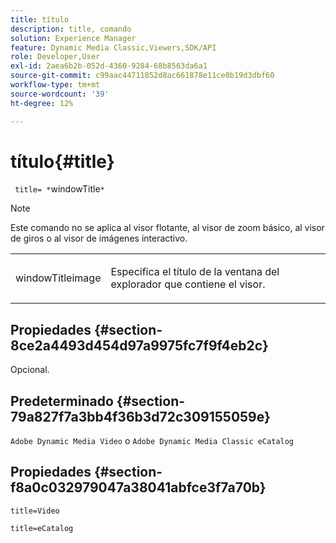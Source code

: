 ```yaml
---
title: título
description: title, comando
solution: Experience Manager
feature: Dynamic Media Classic,Viewers,SDK/API
role: Developer,User
exl-id: 2aea6b2b-052d-4360-9284-68b8563da6a1
source-git-commit: c99aac44711852d8ac661878e11ce0b19d3dbf60
workflow-type: tm+mt
source-wordcount: '39'
ht-degree: 12%

---
```


# título{#title}

` title= *`windowTitle`*`

>[!NOTE]
>
>Este comando no se aplica al visor flotante, al visor de zoom básico, al visor de giros o al visor de imágenes interactivo.

<table id="table_406072054CBA4A7BAC8E7AD45E361D37"> 
 <tbody> 
  <tr> 
   <td colname="col1"> <p> <span class="codeph"> <span class="varname"> windowTitleimage</span> </span> </p> </td> 
   <td colname="col2"> <p>Especifica el título de la ventana del explorador que contiene el visor. </p> </td> 
  </tr> 
 </tbody> 
</table>

## Propiedades {#section-8ce2a4493d454d97a9975fc7f9f4eb2c}

Opcional.

## Predeterminado {#section-79a827f7a3bb4f36b3d72c309155059e}

`Adobe Dynamic Media Video` o `Adobe Dynamic Media Classic eCatalog`

## Propiedades {#section-f8a0c032979047a38041abfce3f7a70b}

`title=Video`

`title=eCatalog`
